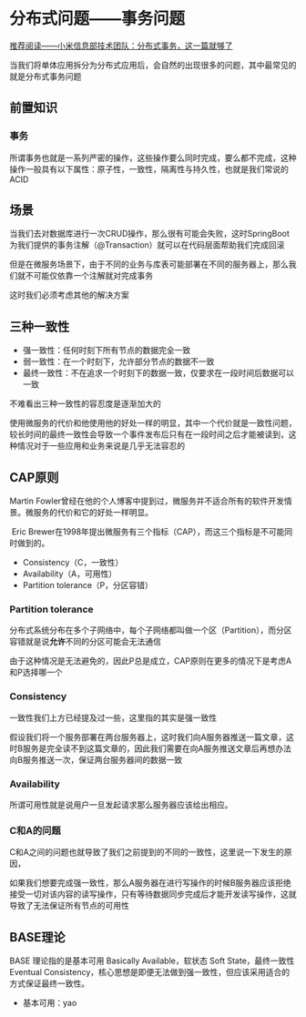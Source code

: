 # 分布式问题——事务问题

[推荐阅读——小米信息部技术团队：分布式事务，这一篇就够了](https://xiaomi-info.github.io/2020/01/02/distributed-transaction/)

当我们将单体应用拆分为分布式应用后，会自然的出现很多的问题，其中最常见的就是分布式事务问题

## 前置知识

### 事务

所谓事务也就是一系列严密的操作，这些操作要么同时完成，要么都不完成，这种操作一般具有以下属性：原子性，一致性，隔离性与持久性，也就是我们常说的ACID

## 场景

当我们去对数据库进行一次CRUD操作，那么很有可能会失败，这时SpringBoot为我们提供的事务注解（@Transaction）就可以在代码层面帮助我们完成回滚

但是在微服务场景下，由于不同的业务与库表可能部署在不同的服务器上，那么我们就不可能仅依靠一个注解就对完成事务

这时我们必须考虑其他的解决方案

## 三种一致性

- 强一致性：任何时刻下所有节点的数据完全一致
- 弱一致性：在一个时刻下，允许部分节点的数据不一致
- 最终一致性：不在追求一个时刻下的数据一致，仅要求在一段时间后数据可以一致


不难看出三种一致性的容忍度是逐渐加大的

使用微服务的代价和他使用他的好处一样的明显，其中一个代价就是一致性问题，较长时间的最终一致性会导致一个事件发布后只有在一段时间之后才能被读到，这种情况对于一些应用和业务来说是几乎无法容忍的

## CAP原则

Martin Fowler曾经在他的个人博客中提到过，微服务并不适合所有的软件开发情景。微服务的代价和它的好处一样明显。

 Eric Brewer在1998年提出微服务有三个指标（CAP），而这三个指标是不可能同时做到的。
 
- Consistency（C，一致性）
- Availability（A，可用性）
- Partition tolerance（P，分区容错）
### Partition tolerance

分布式系统分布在多个子网络中，每个子网络都叫做一个区（Partition），而分区容错就是说**允许**不同的分区可能会无法通信

由于这种情况是无法避免的，因此P总是成立，CAP原则在更多的情况下是考虑A和P选择哪一个

### Consistency

一致性我们上方已经提及过一些，这里指的其实是强一致性

假设我们将一个服务部署在两台服务器上，这时我们向A服务器推送一篇文章，这时B服务是完全读不到这篇文章的，因此我们需要在向A服务推送文章后再想办法向B服务推送一次，保证两台服务器间的数据一致

### Availability

所谓可用性就是说用户一旦发起请求那么服务器应该给出相应。


### C和A的问题

C和A之间的问题也就导致了我们之前提到的不同的一致性，这里说一下发生的原因，

如果我们想要完成强一致性，那么A服务器在进行写操作的时候B服务器应该拒绝接受一切对该内容的读写操作，只有等待数据同步完成后才能开发读写操作，这就导致了无法保证所有节点的可用性

## BASE理论

BASE 理论指的是基本可用 Basically Available，软状态 Soft State，最终一致性 Eventual Consistency，核心思想是即便无法做到强一致性，但应该采用适合的方式保证最终一致性。

- 基本可用：yao

